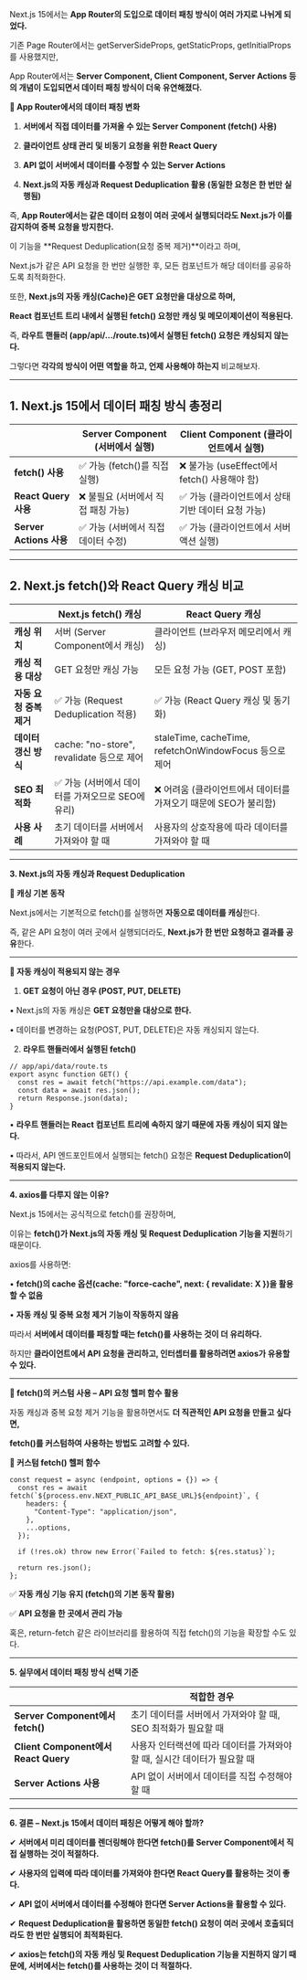 Next.js 15에서는 **App Router의 도입으로 데이터 패칭 방식이 여러 가지로 나뉘게 되었다.**

기존 Page Router에서는 getServerSideProps, getStaticProps, getInitialProps를 사용했지만,

App Router에서는 **Server Component, Client Component, Server Actions 등의 개념이 도입되면서 데이터 패칭 방식이 더욱 유연해졌다.**

  

**📌 App Router에서의 데이터 패칭 변화**

1. **서버에서 직접 데이터를 가져올 수 있는 Server Component (fetch() 사용)**

2. **클라이언트 상태 관리 및 비동기 요청을 위한 React Query**

3. **API 없이 서버에서 데이터를 수정할 수 있는 Server Actions**

4. **Next.js의 자동 캐싱과 Request Deduplication 활용 (동일한 요청은 한 번만 실행됨)**

  

즉, **App Router에서는 같은 데이터 요청이 여러 곳에서 실행되더라도 Next.js가 이를 감지하여 중복 요청을 방지한다.**

이 기능을 **Request Deduplication(요청 중복 제거)**이라고 하며,

Next.js가 같은 API 요청을 한 번만 실행한 후, 모든 컴포넌트가 해당 데이터를 공유하도록 최적화한다.

  

또한, **Next.js의 자동 캐싱(Cache)은 GET 요청만을 대상으로 하며,**

**React 컴포넌트 트리 내에서 실행된 fetch() 요청만 캐싱 및 메모이제이션이 적용된다.**

즉, **라우트 핸들러 (app/api/.../route.ts)에서 실행된 fetch() 요청은 캐싱되지 않는다.**

  

그렇다면 **각각의 방식이 어떤 역할을 하고, 언제 사용해야 하는지** 비교해보자.

---

## **1. Next.js 15에서 데이터 패칭 방식 총정리**

| |**Server Component (서버에서 실행)**|**Client Component (클라이언트에서 실행)**|
|---|---|---|
|**fetch() 사용**|✅ 가능 (fetch()를 직접 실행)|❌ 불가능 (useEffect에서 fetch() 사용해야 함)|
|**React Query 사용**|❌ 불필요 (서버에서 직접 패칭 가능)|✅ 가능 (클라이언트에서 상태 기반 데이터 요청 가능)|
|**Server Actions 사용**|✅ 가능 (서버에서 직접 데이터 수정)|✅ 가능 (클라이언트에서 서버 액션 실행)|

---

## **2. Next.js fetch()와 React Query 캐싱 비교**

| |**Next.js fetch() 캐싱**|**React Query 캐싱**|
|---|---|---|
|**캐싱 위치**|서버 (Server Component에서 캐싱)|클라이언트 (브라우저 메모리에서 캐싱)|
|**캐싱 적용 대상**|GET 요청만 캐싱 가능|모든 요청 가능 (GET, POST 포함)|
|**자동 요청 중복 제거**|✅ 가능 (Request Deduplication 적용)|✅ 가능 (React Query 캐싱 및 동기화)|
|**데이터 갱신 방식**|cache: "no-store", revalidate 등으로 제어|staleTime, cacheTime, refetchOnWindowFocus 등으로 제어|
|**SEO 최적화**|✅ 가능 (서버에서 데이터를 가져오므로 SEO에 유리)|❌ 어려움 (클라이언트에서 데이터를 가져오기 때문에 SEO가 불리함)|
|**사용 사례**|초기 데이터를 서버에서 가져와야 할 때|사용자의 상호작용에 따라 데이터를 가져와야 할 때|

---

**3. Next.js의 자동 캐싱과 Request Deduplication**

  

**📌 캐싱 기본 동작**

  

Next.js에서는 기본적으로 fetch()를 실행하면 **자동으로 데이터를 캐싱**한다.

즉, 같은 API 요청이 여러 곳에서 실행되더라도, **Next.js가 한 번만 요청하고 결과를 공유**한다.

---

**📌 자동 캐싱이 적용되지 않는 경우**

1. **GET 요청이 아닌 경우 (POST, PUT, DELETE)**

• Next.js의 자동 캐싱은 **GET 요청만을 대상으로 한다.**

• 데이터를 변경하는 요청(POST, PUT, DELETE)은 자동 캐싱되지 않는다.

2. **라우트 핸들러에서 실행된 fetch()**

```
// app/api/data/route.ts
export async function GET() {
  const res = await fetch("https://api.example.com/data");
  const data = await res.json();
  return Response.json(data);
}
```

• **라우트 핸들러는 React 컴포넌트 트리에 속하지 않기 때문에 자동 캐싱이 되지 않는다.**

• 따라서, API 엔드포인트에서 실행되는 fetch() 요청은 **Request Deduplication이 적용되지 않는다.**

---

**4. axios를 다루지 않는 이유?**

  

Next.js 15에서는 공식적으로 fetch()를 권장하며,

이유는 **fetch()가 Next.js의 자동 캐싱 및 Request Deduplication 기능을 지원**하기 때문이다.

  

axios를 사용하면:

• **fetch()의 cache 옵션(cache: "force-cache", next: { revalidate: X })을 활용할 수 없음**

• **자동 캐싱 및 중복 요청 제거 기능이 작동하지 않음**

  

따라서 **서버에서 데이터를 패칭할 때는 fetch()를 사용하는 것이 더 유리하다.**

하지만 **클라이언트에서 API 요청을 관리하고, 인터셉터를 활용하려면 axios가 유용할 수 있다.**

---

**📌 fetch()의 커스텀 사용 – API 요청 헬퍼 함수 활용**

  

자동 캐싱과 중복 요청 제거 기능을 활용하면서도 **더 직관적인 API 요청을 만들고 싶다면,**

**fetch()를 커스텀하여 사용하는 방법도 고려할 수 있다.**

  

**📌 커스텀 fetch() 헬퍼 함수**
```
const request = async (endpoint, options = {}) => {
  const res = await fetch(`${process.env.NEXT_PUBLIC_API_BASE_URL}${endpoint}`, {
    headers: {
      "Content-Type": "application/json",
    },
    ...options,
  });

  if (!res.ok) throw new Error(`Failed to fetch: ${res.status}`);

  return res.json();
};
```
✅ **자동 캐싱 기능 유지 (fetch()의 기본 동작 활용)**

✅ **API 요청을 한 곳에서 관리 가능**

  

혹은, return-fetch 같은 라이브러리를 활용하여 직접 fetch()의 기능을 확장할 수도 있다.


---

**5. 실무에서 데이터 패칭 방식 선택 기준**

|                                    | **적합한 경우**                                 |
| ---------------------------------- | ------------------------------------------ |
| **Server Component에서 fetch()**     | 초기 데이터를 서버에서 가져와야 할 때, SEO 최적화가 필요할 때      |
| **Client Component에서 React Query** | 사용자 인터랙션에 따라 데이터를 가져와야 할 때, 실시간 데이터가 필요할 때 |
| **Server Actions 사용**              | API 없이 서버에서 데이터를 직접 수정해야 할 때               |

---

**6. 결론 – Next.js 15에서 데이터 패칭은 어떻게 해야 할까?**

  

✔ **서버에서 미리 데이터를 렌더링해야 한다면 fetch()를 Server Component에서 직접 실행하는 것이 적절하다.**

✔ **사용자의 입력에 따라 데이터를 가져와야 한다면 React Query를 활용하는 것이 좋다.**

✔ **API 없이 서버에서 데이터를 수정해야 한다면 Server Actions을 활용할 수 있다.**

✔ **Request Deduplication을 활용하면 동일한 fetch() 요청이 여러 곳에서 호출되더라도 한 번만 실행되어 최적화된다.**

✔ **axios는 fetch()의 자동 캐싱 및 Request Deduplication 기능을 지원하지 않기 때문에, 서버에서는 fetch()를 사용하는 것이 더 적절하다.**